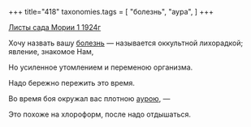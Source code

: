 +++
title="418"
taxonomies.tags = [
 "болезнь",
 "аура",
]
+++

[Листы сада Мории 1 1924г](/agni/1924)

Хочу назвать вашу [болезнь](/tags/болезнь) — называется оккультной лихорадкой; явление, знакомое Нам,   

Но усиленное утомлением и переменою организма.   

Надо бережно пережить это время.   

Во время боя окружал вас плотною [аурою](/tags/аура), —    

Это похоже на хлороформ, после надо отдышаться.   

